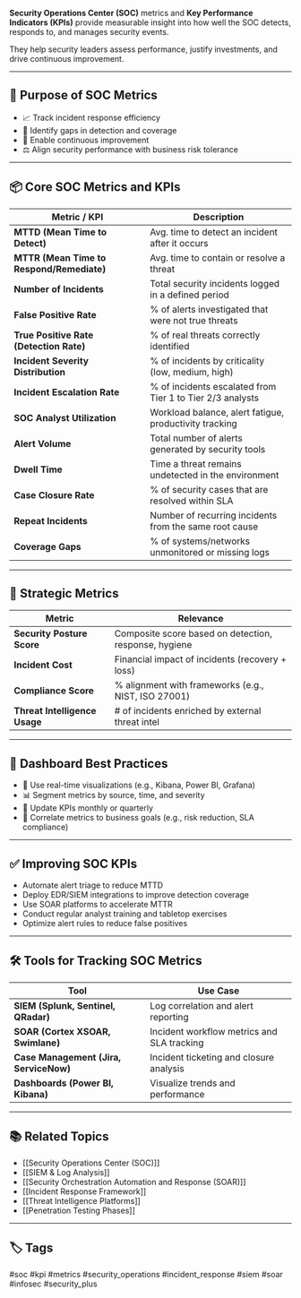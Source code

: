 **Security Operations Center (SOC)** metrics and **Key Performance Indicators (KPIs)** provide measurable insight into how well the SOC detects, responds to, and manages security events.

They help security leaders assess performance, justify investments, and drive continuous improvement.

---

## 🎯 Purpose of SOC Metrics

- 📈 Track incident response efficiency
- 🧠 Identify gaps in detection and coverage
- 🔁 Enable continuous improvement
- ⚖️ Align security performance with business risk tolerance

---

## 📦 Core SOC Metrics and KPIs

| Metric / KPI                | Description                                                 |
|-----------------------------|-------------------------------------------------------------|
| **MTTD (Mean Time to Detect)** | Avg. time to detect an incident after it occurs            |
| **MTTR (Mean Time to Respond/Remediate)** | Avg. time to contain or resolve a threat          |
| **Number of Incidents**     | Total security incidents logged in a defined period         |
| **False Positive Rate**     | % of alerts investigated that were not true threats         |
| **True Positive Rate (Detection Rate)** | % of real threats correctly identified             |
| **Incident Severity Distribution** | % of incidents by criticality (low, medium, high)      |
| **Incident Escalation Rate** | % of incidents escalated from Tier 1 to Tier 2/3 analysts  |
| **SOC Analyst Utilization** | Workload balance, alert fatigue, productivity tracking      |
| **Alert Volume**            | Total number of alerts generated by security tools          |
| **Dwell Time**              | Time a threat remains undetected in the environment         |
| **Case Closure Rate**       | % of security cases that are resolved within SLA            |
| **Repeat Incidents**        | Number of recurring incidents from the same root cause      |
| **Coverage Gaps**           | % of systems/networks unmonitored or missing logs           |

---

## 🧭 Strategic Metrics

| Metric                  | Relevance                                          |
|-------------------------|----------------------------------------------------|
| **Security Posture Score** | Composite score based on detection, response, hygiene |
| **Incident Cost**        | Financial impact of incidents (recovery + loss)   |
| **Compliance Score**     | % alignment with frameworks (e.g., NIST, ISO 27001)|
| **Threat Intelligence Usage** | # of incidents enriched by external threat intel   |

---

## 📌 Dashboard Best Practices

- 🎯 Use real-time visualizations (e.g., Kibana, Power BI, Grafana)
- 📊 Segment metrics by source, time, and severity
- 🔄 Update KPIs monthly or quarterly
- 🧾 Correlate metrics to business goals (e.g., risk reduction, SLA compliance)

---

## ✅ Improving SOC KPIs

- Automate alert triage to reduce MTTD
- Deploy EDR/SIEM integrations to improve detection coverage
- Use SOAR platforms to accelerate MTTR
- Conduct regular analyst training and tabletop exercises
- Optimize alert rules to reduce false positives

---

## 🛠 Tools for Tracking SOC Metrics

| Tool                    | Use Case                                 |
|-------------------------|-------------------------------------------|
| **SIEM (Splunk, Sentinel, QRadar)** | Log correlation and alert reporting       |
| **SOAR (Cortex XSOAR, Swimlane)**   | Incident workflow metrics and SLA tracking |
| **Case Management (Jira, ServiceNow)** | Incident ticketing and closure analysis    |
| **Dashboards (Power BI, Kibana)**   | Visualize trends and performance           |

---

## 📚 Related Topics

- [[Security Operations Center (SOC)]]
- [[SIEM & Log Analysis]]
- [[Security Orchestration Automation and Response (SOAR)]]
- [[Incident Response Framework]]
- [[Threat Intelligence Platforms]]
- [[Penetration Testing Phases]]

---

## 🏷 Tags

#soc #kpi #metrics #security_operations #incident_response #siem #soar #infosec #security_plus
